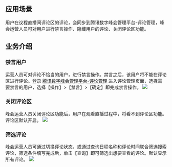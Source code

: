 ## 应用场景
用户在议程直播间评论区的评论，会同步到腾讯数字峰会管理平台-评论管理，峰会运营人员可对用户进行禁言操作、隐藏用户的评论、关闭评论区功能。

## 业务介绍
### 禁言用户
运营人员可对评论不恰当的用户，进行禁言操作。禁言之后，该用户将不能在评论区进行评论。登录 [腾讯数字峰会管理平台-评论管理](https://summit.tx-exhibition.com/operation/#/commentManage) 进入评论管理页面，选择需要禁言的用户，选择【操作】>【禁言】>【确定】即完成禁言操作。
![](https://main.qcloudimg.com/raw/0810108a9c0c81209ad109a6537c24c6.png)

### 关闭评论区
峰会运营人员关闭评论区功能后，用户在观看直播过程中，将看不到评论区功能。评论区默认开启。
![](https://main.qcloudimg.com/raw/8eca11025ab6aa5e333ebbe9ec6fa867.png)

### 筛选评论
峰会运营人员可通过切换评论状态，或通过查询日程名称和评论时间联合筛选搜索评论，筛选条件填写完成后，单击【查询】即可筛选出想要查看的评论。默认显示所有评论。
![](https://main.qcloudimg.com/raw/041082fe6fdbda95e1aa0169d3956e93.png)
